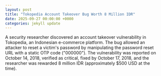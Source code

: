 ```yaml
---
layout: post
title: "Tokopedia Account Takeover Bug Worth 8 Million IDR"
date: 2025-09-27 00:00:00 +0000
categories: jekyll update
---
```


A security researcher discovered an account takeover vulnerability in Tokopedia, an Indonesian e-commerce platform. The bug allowed an attacker to reset a victim's password by manipulating the password reset URL with a static OTP code ("000000"). The vulnerability was reported on October 14, 2018, verified as critical, fixed by October 17, 2018, and the researcher was rewarded 8 million IDR (approximately $500 USD at the time).
